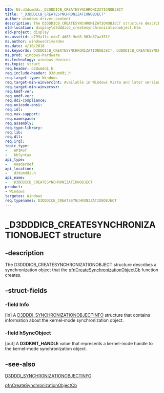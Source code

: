 ```yaml
---
UID: NS:d3dumddi._D3DDDICB_CREATESYNCHRONIZATIONOBJECT
title: "_D3DDDICB_CREATESYNCHRONIZATIONOBJECT"
author: windows-driver-content
description: The D3DDDICB_CREATESYNCHRONIZATIONOBJECT structure describes a synchronization object that the pfnCreateSynchronizationObjectCb function creates.
old-location: display\d3dddicb_createsynchronizationobject.htm
old-project: display
ms.assetid: e799a11c-eab7-4d85-9ed8-063e87aa351f
ms.author: windowsdriverdev
ms.date: 4/16/2018
ms.keywords: D3DDDICB_CREATESYNCHRONIZATIONOBJECT, D3DDDICB_CREATESYNCHRONIZATIONOBJECT structure [Display Devices], D3D_param_Structs_b52426c9-988d-4676-b906-cfa13cc9ffc5.xml, _D3DDDICB_CREATESYNCHRONIZATIONOBJECT, d3dumddi/D3DDDICB_CREATESYNCHRONIZATIONOBJECT, display.d3dddicb_createsynchronizationobject
ms.prod: windows-hardware
ms.technology: windows-devices
ms.topic: struct
req.header: d3dumddi.h
req.include-header: D3dumddi.h
req.target-type: Windows
req.target-min-winverclnt: Available in Windows Vista and later versions of the Windows operating systems.
req.target-min-winversvr: 
req.kmdf-ver: 
req.umdf-ver: 
req.ddi-compliance: 
req.unicode-ansi: 
req.idl: 
req.max-support: 
req.namespace: 
req.assembly: 
req.type-library: 
req.lib: 
req.dll: 
req.irql: 
topic_type:
-	APIRef
-	kbSyntax
api_type:
-	HeaderDef
api_location:
-	d3dumddi.h
api_name:
-	D3DDDICB_CREATESYNCHRONIZATIONOBJECT
product:
- Windows
targetos: Windows
req.typenames: D3DDDICB_CREATESYNCHRONIZATIONOBJECT
---
```


# _D3DDDICB_CREATESYNCHRONIZATIONOBJECT structure


## -description


The D3DDDICB_CREATESYNCHRONIZATIONOBJECT structure describes a synchronization object that the <a href="https://msdn.microsoft.com/1b87d3cc-685a-4768-b4fd-dbe0a0cbec37">pfnCreateSynchronizationObjectCb</a> function creates.


## -struct-fields




### -field Info

[in] A <a href="https://msdn.microsoft.com/library/windows/hardware/ff544657">D3DDDI_SYNCHRONIZATIONOBJECTINFO</a> structure that contains information about the kernel-mode synchronization object.


### -field hSyncObject

[out] A <b>D3DKMT_HANDLE</b> value that represents a kernel-mode handle to the kernel-mode synchronization object. 


## -see-also




<a href="https://msdn.microsoft.com/library/windows/hardware/ff544657">D3DDDI_SYNCHRONIZATIONOBJECTINFO</a>



<a href="https://msdn.microsoft.com/1b87d3cc-685a-4768-b4fd-dbe0a0cbec37">pfnCreateSynchronizationObjectCb</a>
 

 

